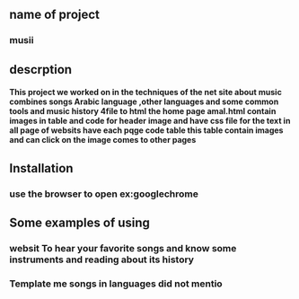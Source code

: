 

## name of project

### musii

## descrption

#### This project we worked on in the techniques of the net site about music combines songs Arabic language ,other languages and some common tools and music history 4file to html the home page amal.html contain images in table and code for header image and have css file for the text in all page of websits have each pqge code table this table contain images and can click on the image comes to other pages

## Installation

### use the browser to open ex:googlechrome

## Some examples of using
### websit To hear your favorite songs and know some instruments and reading about its history
### Template me songs in languages did not mentio
